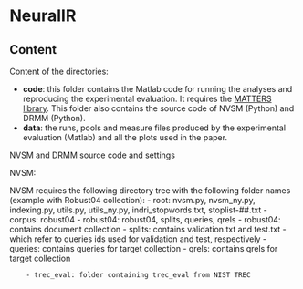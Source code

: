 # NeuralIR
## Content

Content of the directories:
- **code**: this folder contains the Matlab code for running the analyses and reproducing the experimental evaluation. It requires the [MATTERS library](http://matters.dei.unipd.it/). This folder also contains the source code of NVSM (Python) and DRMM (Python).
- **data**: the runs, pools and measure files produced by the experimental evaluation (Matlab) and all the plots used in the paper. 

NVSM and DRMM source code and settings


NVSM: 

NVSM requires the following directory tree with the following folder names (example with Robust04 collection): 
	- root: nvsm.py, nvsm_ny.py, indexing.py, utils.py, utils_ny.py, indri_stopwords.txt, stoplist-##.txt
		- corpus: robust04
			- robust04: robust04, splits, queries, qrels 
				- robust04: contains document collection
				- splits: contains validation.txt and test.txt - which refer to queries ids used for validation and test, respectively
				- queries: contains queries for target collection
				- qrels: contains qrels for target collection

		- trec_eval: folder containing trec_eval from NIST TREC
